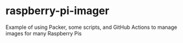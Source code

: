 # raspberry-pi-imager
Example of using Packer, some scripts, and GitHub Actions to manage images for many Raspberry Pis
